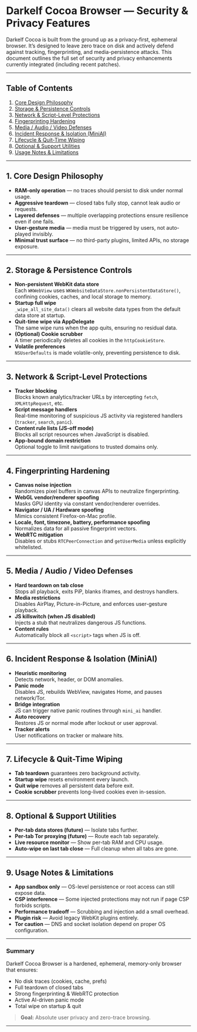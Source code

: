 # Darkelf Cocoa Browser — Security & Privacy Features

Darkelf Cocoa is built from the ground up as a privacy-first, ephemeral browser. It’s designed to leave zero trace on disk and actively defend against tracking, fingerprinting, and media-persistence attacks. This document outlines the full set of security and privacy enhancements currently integrated (including recent patches).

---

## Table of Contents

1. [Core Design Philosophy](#core-design-philosophy)  
2. [Storage & Persistence Controls](#storage--persistence-controls)  
3. [Network & Script-Level Protections](#network--script-level-protections)  
4. [Fingerprinting Hardening](#fingerprinting-hardening)  
5. [Media / Audio / Video Defenses](#media--audio--video-defenses)  
6. [Incident Response & Isolation (MiniAI)](#incident-response--isolation-miniai)  
7. [Lifecycle & Quit-Time Wiping](#lifecycle--quit-time-wiping)  
8. [Optional & Support Utilities](#optional--support-utilities)  
9. [Usage Notes & Limitations](#usage-notes--limitations)

---

## 1. Core Design Philosophy

- **RAM-only operation** — no traces should persist to disk under normal usage.  
- **Aggressive teardown** — closed tabs fully stop, cannot leak audio or requests.  
- **Layered defenses** — multiple overlapping protections ensure resilience even if one fails.  
- **User-gesture media** — media must be triggered by users, not auto-played invisibly.  
- **Minimal trust surface** — no third-party plugins, limited APIs, no storage exposure.

---

## 2. Storage & Persistence Controls

- **Non-persistent WebKit data store**  
  Each `WKWebView` uses `WKWebsiteDataStore.nonPersistentDataStore()`, confining cookies, caches, and local storage to memory.  
- **Startup full wipe**  
  `_wipe_all_site_data()` clears all website data types from the default data store at startup.  
- **Quit-time wipe via AppDelegate**  
  The same wipe runs when the app quits, ensuring no residual data.  
- **(Optional) Cookie scrubber**  
  A timer periodically deletes all cookies in the `httpCookieStore`.  
- **Volatile preferences**  
  `NSUserDefaults` is made volatile-only, preventing persistence to disk.

---

## 3. Network & Script-Level Protections

- **Tracker blocking**  
  Blocks known analytics/tracker URLs by intercepting `fetch`, `XMLHttpRequest`, etc.  
- **Script message handlers**  
  Real-time monitoring of suspicious JS activity via registered handlers (`tracker`, `search`, `panic`).  
- **Content rule lists (JS-off mode)**  
  Blocks all script resources when JavaScript is disabled.  
- **App-bound domain restriction**  
  Optional toggle to limit navigations to trusted domains only.

---

## 4. Fingerprinting Hardening

- **Canvas noise injection**  
  Randomizes pixel buffers in canvas APIs to neutralize fingerprinting.  
- **WebGL vendor/renderer spoofing**  
  Masks GPU identity via constant vendor/renderer overrides.  
- **Navigator / UA / Hardware spoofing**  
  Mimics consistent Firefox-on-Mac profile.  
- **Locale, font, timezone, battery, performance spoofing**  
  Normalizes data for all passive fingerprint vectors.  
- **WebRTC mitigation**  
  Disables or stubs `RTCPeerConnection` and `getUserMedia` unless explicitly whitelisted.

---

## 5. Media / Audio / Video Defenses

- **Hard teardown on tab close**  
  Stops all playback, exits PiP, blanks iframes, and destroys handlers.  
- **Media restrictions**  
  Disables AirPlay, Picture-in-Picture, and enforces user-gesture playback.  
- **JS killswitch (when JS disabled)**  
  Injects a stub that neutralizes dangerous JS functions.  
- **Content rules**  
  Automatically block all `<script>` tags when JS is off.

---

## 6. Incident Response & Isolation (MiniAI)

- **Heuristic monitoring**  
  Detects network, header, or DOM anomalies.  
- **Panic mode**  
  Disables JS, rebuilds WebView, navigates Home, and pauses network/Tor.  
- **Bridge integration**  
  JS can trigger native panic routines through `mini_ai` handler.  
- **Auto recovery**  
  Restores JS or normal mode after lockout or user approval.  
- **Tracker alerts**  
  User notifications on tracker or malware hits.

---

## 7. Lifecycle & Quit-Time Wiping

- **Tab teardown** guarantees zero background activity.  
- **Startup wipe** resets environment every launch.  
- **Quit wipe** removes all persistent data before exit.  
- **Cookie scrubber** prevents long-lived cookies even in-session.

---

## 8. Optional & Support Utilities

- **Per-tab data stores (future)** — Isolate tabs further.  
- **Per-tab Tor proxying (future)** — Route each tab separately.  
- **Live resource monitor** — Show per-tab RAM and CPU usage.  
- **Auto-wipe on last tab close** — Full cleanup when all tabs are gone.

---

## 9. Usage Notes & Limitations

- **App sandbox only** — OS-level persistence or root access can still expose data.  
- **CSP interference** — Some injected protections may not run if page CSP forbids scripts.  
- **Performance tradeoff** — Scrubbing and injection add a small overhead.  
- **Plugin risk** — Avoid legacy WebKit plugins entirely.  
- **Tor caution** — DNS and socket isolation depend on proper OS configuration.

---

### Summary

Darkelf Cocoa Browser is a hardened, ephemeral, memory-only browser that ensures:

- No disk traces (cookies, cache, prefs)  
- Full teardown of closed tabs  
- Strong fingerprinting & WebRTC protection  
- Active AI-driven panic mode  
- Total wipe on startup & quit  

> **Goal:** Absolute user privacy and zero-trace browsing.

---
